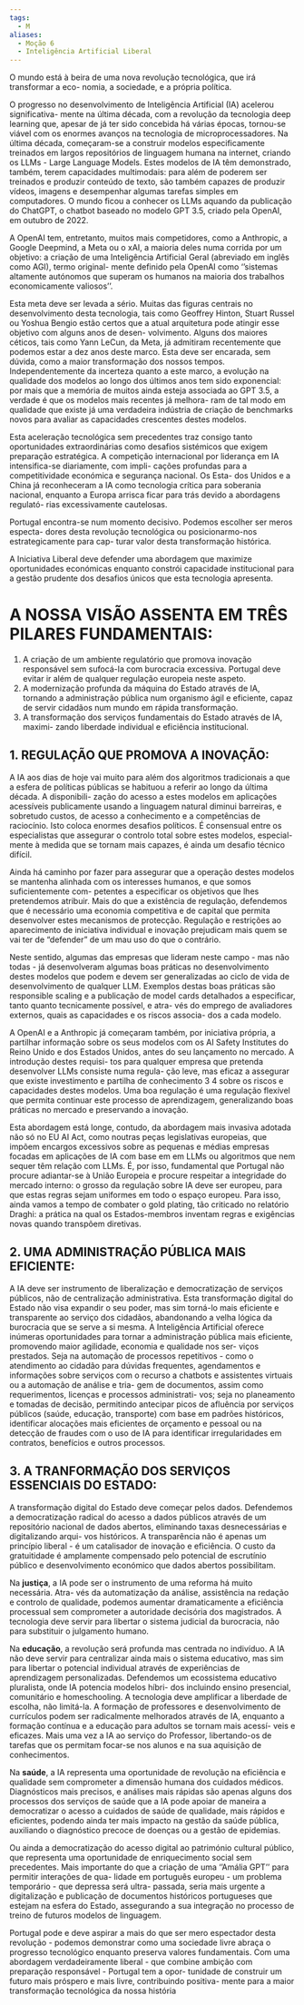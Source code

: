 ```yaml
---
tags:
  - M
aliases:
  - Moção 6
  - Inteligência Artificial Liberal
---
```

O mundo está à beira de uma nova revolução tecnológica, que irá transformar a eco- nomia, a sociedade, e a própria política.

O progresso no desenvolvimento de Inteligência Artificial (IA) acelerou significativa- mente na última década, com a revolução da tecnologia deep learning que, apesar de já ter sido concebida há várias épocas, tornou-se viável com os enormes avanços na tecnologia de microprocessadores. Na última década, começaram-se a construir modelos especificamente treinados em largos repositórios de linguagem humana na internet, criando os LLMs - Large Language Models. Estes modelos de IA têm demonstrado, também, terem capacidades multimodais: para além de poderem ser treinados e produzir conteúdo de texto, são também capazes de produzir vídeos, imagens e desempenhar algumas tarefas simples em computadores. O mundo ficou a conhecer os LLMs aquando da publicação do ChatGPT, o chatbot baseado no modelo GPT 3.5, criado pela OpenAI, em outubro de 2022.

A OpenAI tem, entretanto, muitos mais competidores, como a Anthropic, a Google Deepmind, a Meta ou o xAI, a maioria deles numa corrida por um objetivo: a criação de uma Inteligência Artificial Geral (abreviado em inglês como AGI), termo original- mente definido pela OpenAI como ‘’sistemas altamente autónomos que superam os humanos na maioria dos trabalhos economicamente valiosos’’.

Esta meta deve ser levada a sério. Muitas das figuras centrais no desenvolvimento desta tecnologia, tais como Geoffrey Hinton, Stuart Russel ou Yoshua Bengio estão certos que a atual arquitetura pode atingir esse objetivo com alguns anos de desen- volvimento. Alguns dos maiores céticos, tais como Yann LeCun, da Meta, já admitiram recentemente que podemos estar a dez anos deste marco. Esta deve ser encarada, sem dúvida, como a maior transformação dos nossos tempos. Independentemente da incerteza quanto a este marco, a evolução na qualidade dos modelos ao longo dos últimos anos tem sido exponencial: por mais que a memória de muitos ainda esteja associada ao GPT 3.5, a verdade é que os modelos mais recentes já melhora- ram de tal modo em qualidade que existe já uma verdadeira indústria de criação de benchmarks novos para avaliar as capacidades crescentes destes modelos.

Esta aceleração tecnológica sem precedentes traz consigo tanto oportunidades extraordinárias como desafios sistémicos que exigem preparação estratégica. A competição internacional por liderança em IA intensifica-se diariamente, com impli- cações profundas para a competitividade económica e segurança nacional. Os Esta- dos Unidos e a China já reconheceram a IA como tecnologia crítica para soberania nacional, enquanto a Europa arrisca ficar para trás devido a abordagens regulató- rias excessivamente cautelosas.

Portugal encontra-se num momento decisivo. Podemos escolher ser meros especta- dores desta revolução tecnológica ou posicionarmo-nos estrategicamente para cap- turar valor desta transformação histórica.

A Iniciativa Liberal deve defender uma abordagem que maximize oportunidades económicas enquanto constrói capacidade institucional para a gestão prudente dos desafios únicos que esta tecnologia apresenta.

# A NOSSA VISÃO ASSENTA EM TRÊS PILARES FUNDAMENTAIS:

1. A criação de um ambiente regulatório que promova inovação responsável sem sufocá-la com burocracia excessiva. Portugal deve evitar ir além de qualquer regulação europeia neste aspeto.
2. A modernização profunda da máquina do Estado através de IA, tornando a administração pública num organismo ágil e eficiente, capaz de servir cidadãos num mundo em rápida transformação.
3. A transformação dos serviços fundamentais do Estado através de IA, maximi- zando liberdade individual e eficiência institucional.

## 1. REGULAÇÃO QUE PROMOVA A INOVAÇÃO:

A IA aos dias de hoje vai muito para além dos algoritmos tradicionais a que a esfera de políticas públicas se habituou a referir ao longo da última década. A disponibili- zação do acesso a estes modelos em aplicações acessíveis publicamente usando a linguagem natural diminui barreiras, e sobretudo custos, de acesso a conhecimento e a competências de raciocínio. Isto coloca enormes desafios políticos. É consensual entre os especialistas que assegurar o controlo total sobre estes modelos, especial- mente à medida que se tornam mais capazes, é ainda um desafio técnico difícil.

Ainda há caminho por fazer para assegurar que a operação destes modelos se mantenha alinhada com os interesses humanos, e que somos suficientemente com- petentes a especificar os objetivos que lhes pretendemos atribuir. Mais do que a existência de regulação, defendemos que é necessário uma economia competitiva e de capital que permita desenvolver estes mecanismos de protecção. Regulação e restrições ao aparecimento de iniciativa individual e inovação prejudicam mais quem se vai ter de “defender” de um mau uso do que o contrário.

Neste sentido, algumas das empresas que lideram neste campo - mas não todas - já desenvolveram algumas boas práticas no desenvolvimento destes modelos que podem e devem ser generalizadas ao ciclo de vida de desenvolvimento de qualquer LLM. Exemplos destas boas práticas são responsible scaling e a publicação de model cards detalhados a especificar, tanto quanto tecnicamente possível, e atra- vés do emprego de avaliadores externos, quais as capacidades e os riscos associa- dos a cada modelo.

A OpenAI e a Anthropic já começaram também, por iniciativa própria, a partilhar informação sobre os seus modelos com os AI Safety Institutes do Reino Unido e dos Estados Unidos, antes do seu lançamento no mercado. A introdução destes requisi- tos para qualquer empresa que pretenda desenvolver LLMs consiste numa regula- ção leve, mas eficaz a assegurar que existe investimento e partilha de conhecimento 3 4 sobre os riscos e capacidades destes modelos. Uma boa regulação é uma regulação flexível que permita continuar este processo de aprendizagem, generalizando boas práticas no mercado e preservando a inovação.

Esta abordagem está longe, contudo, da abordagem mais invasiva adotada não só no EU AI Act, como noutras peças legislativas europeias, que impõem encargos excessivos sobre as pequenas e médias empresas focadas em aplicações de IA com base em em LLMs ou algoritmos que nem sequer têm relação com LLMs. É, por isso, fundamental que Portugal não procure adiantar-se à União Europeia e procure respeitar a integridade do mercado interno: o grosso da regulação sobre IA deve ser europeu, para que estas regras sejam uniformes em todo o espaço europeu. Para isso, ainda vamos a tempo de combater o gold plating, tão criticado no relatório Draghi: a prática na qual os Estados-membros inventam regras e exigências novas quando transpõem diretivas.

## 2. UMA ADMINISTRAÇÃO PÚBLICA MAIS EFICIENTE:

A IA deve ser instrumento de liberalização e democratização de serviços públicos, não de centralização administrativa. Esta transformação digital do Estado não visa expandir o seu poder, mas sim torná-lo mais eficiente e transparente ao serviço dos cidadãos, abandonando a velha lógica da burocracia que se serve a si mesma. A Inteligência Artificial oferece inúmeras oportunidades para tornar a administração pública mais eficiente, promovendo maior agilidade, economia e qualidade nos ser- viços prestados. Seja na automação de processos repetitivos - como o atendimento ao cidadão para dúvidas frequentes, agendamentos e informações sobre serviços com o recurso a chatbots e assistentes virtuais ou a automação de análise e tria- gem de documentos, assim como requerimentos, licenças e processos administrati- vos; seja no planeamento e tomadas de decisão, permitindo antecipar picos de afluência por serviços públicos (saúde, educação, transporte) com base em padrões históricos, identificar alocações mais eficientes de orçamento e pessoal ou na detecção de fraudes com o uso de IA para identificar irregularidades em contratos, benefícios e outros processos.

## 3. A TRANFORMAÇÃO DOS SERVIÇOS ESSENCIAIS DO ESTADO:

A transformação digital do Estado deve começar pelos dados. Defendemos a democratização radical do acesso a dados públicos através de um repositório nacional de dados abertos, eliminando taxas desnecessárias e digitalizando arqui- vos históricos. A transparência não é apenas um princípio liberal - é um catalisador de inovação e eficiência. O custo da gratuitidade é amplamente compensado pelo potencial de escrutínio público e desenvolvimento económico que dados abertos possibilitam.

Na **justiça**, a IA pode ser o instrumento de uma reforma há muito necessária. Atra- vés da automatização da análise, assistência na redação e controlo de qualidade, podemos aumentar dramaticamente a eficiência processual sem comprometer a autoridade decisória dos magistrados. A tecnologia deve servir para libertar o sistema judicial da burocracia, não para substituir o julgamento humano.

Na **educação**, a revolução será profunda mas centrada no indivíduo. A IA não deve servir para centralizar ainda mais o sistema educativo, mas sim para libertar o potencial individual através de experiências de aprendizagem personalizadas. Defendemos um ecossistema educativo pluralista, onde IA potencia modelos híbri- dos incluindo ensino presencial, comunitário e homeschooling. A tecnologia deve amplificar a liberdade de escolha, não limitá-la. A formação de professores e desenvolvimento de currículos podem ser radicalmente melhorados através de IA, enquanto a formação contínua e a educação para adultos se tornam mais acessí- veis e eficazes. Mais uma vez a IA ao serviço do Professor, libertando-os de tarefas que os permitam focar-se nos alunos e na sua aquisição de conhecimentos.

Na **saúde**, a IA representa uma oportunidade de revolução na eficiência e qualidade sem comprometer a dimensão humana dos cuidados médicos. Diagnósticos mais precisos, e análises mais rápidas são apenas alguns dos processos dos serviços de saúde que a IA pode apoiar de maneira a democratizar o acesso a cuidados de saúde de qualidade, mais rápidos e eficientes, podendo ainda ter mais impacto na gestão da saúde pública, auxiliando o diagnóstico precoce de doenças ou a gestão de epidemias.

Ou ainda a democratização do acesso digital ao património cultural público, que representa uma oportunidade de enriquecimento social sem precedentes. Mais importante do que a criação de uma ‘’Amália GPT’’ para permitir interações de qua- lidade em português europeu - um problema temporário - que depressa será ultra- passada, seria mais urgente a digitalização e publicação de documentos históricos portugueses que estejam na esfera do Estado, assegurando a sua integração no processo de treino de futuros modelos de linguagem.

Portugal pode e deve aspirar a mais do que ser mero espectador desta revolução - podemos demonstrar como uma sociedade livre abraça o progresso tecnológico enquanto preserva valores fundamentais. Com uma abordagem verdadeiramente liberal - que combine ambição com preparação responsável - Portugal tem a opor- tunidade de construir um futuro mais próspero e mais livre, contribuindo positiva- mente para a maior transformação tecnológica da nossa história